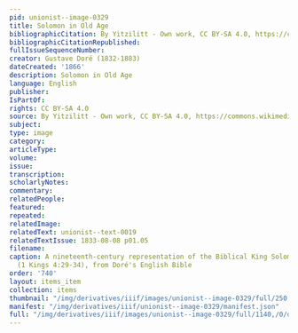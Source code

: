```yaml
---
pid: unionist--image-0329
title: Solomon in Old Age
bibliographicCitation: By Yitzilitt - Own work, CC BY-SA 4.0, https://commons.wikimedia.org/w/index.php?curid=107310587
bibliographicCitationRepublished: 
fullIssueSequenceNumber: 
creator: Gustave Doré (1832-1883)
dateCreated: '1866'
description: Solomon in Old Age
language: English
publisher: 
IsPartOf: 
rights: CC BY-SA 4.0
source: By Yitzilitt - Own work, CC BY-SA 4.0, https://commons.wikimedia.org/w/index.php?curid=107310587
subject: 
type: image
category: 
articleType: 
volume: 
issue: 
transcription: 
scholarlyNotes: 
commentary: 
relatedPeople: 
featured: 
repeated: 
relatedImage: 
relatedText: unionist--text-0019
relatedTextIssue: 1833-08-08 p01.05
filename: 
caption: A nineteenth-century representation of the Biblical King Solomon in old age
  (1 Kings 4:29-34), from Doré's English Bible
order: '740'
layout: items_item
collection: items
thumbnail: "/img/derivatives/iiif/images/unionist--image-0329/full/250,/0/default.jpg"
manifest: "/img/derivatives/iiif/unionist--image-0329/manifest.json"
full: "/img/derivatives/iiif/images/unionist--image-0329/full/1140,/0/default.jpg"
---
```

